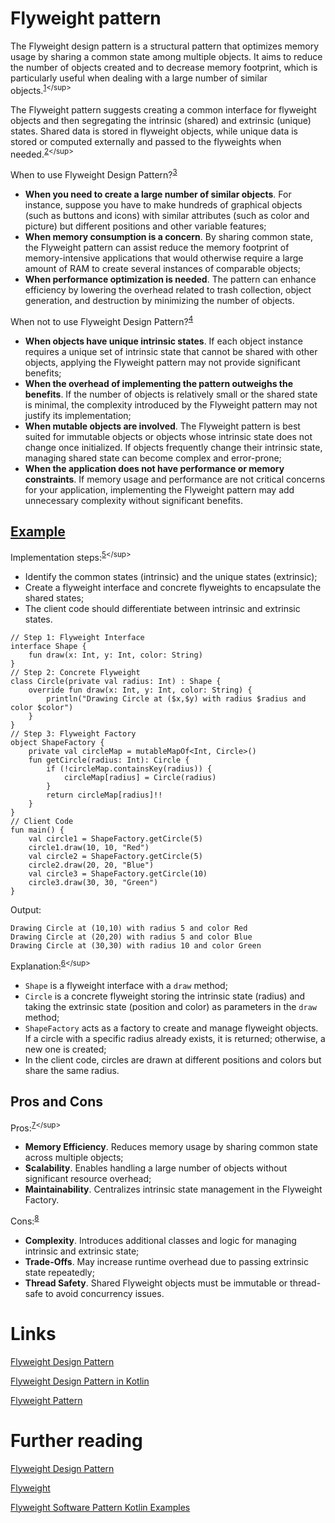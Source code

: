 # Flyweight pattern
The Flyweight design pattern is a structural pattern that optimizes memory usage by sharing a common state among multiple objects. It aims to reduce the number of objects created and to decrease memory footprint, which is particularly useful when dealing with a large number of similar objects.<sup>[1](https://www.geeksforgeeks.org/system-design/flyweight-design-pattern/#:~:text=The%20Flyweight%20design%20pattern%20is%20a%20structural%20pattern%20that%20optimizes%20memory%20usage%20by%20sharing%20a%20common%20state%20among%20multiple%20objects.%20It%20aims%20to%20reduce%20the%20number%20of%20objects%20created%20and%20to%20decrease%20memory%20footprint%2C%20which%20is%20particularly%20useful%20when%20dealing%20with%20a%20large%20number%20of%20similar%20objects.)</sup>

The Flyweight pattern suggests creating a common interface for flyweight objects and then segregating the intrinsic (shared) and extrinsic (unique) states. Shared data is stored in flyweight objects, while unique data is stored or computed externally and passed to the flyweights when needed.<sup>[2](https://www.javaguides.net/2023/10/flyweight-design-pattern-in-kotlin.html#:~:text=The%20Flyweight%20pattern%20suggests%20creating%20a%20common%20interface%20for%20flyweight%20objects%20and%20then%20segregating%20the%20intrinsic%20(shared)%20and%20extrinsic%20(unique)%20states.%20Shared%20data%20is%20stored%20in%20flyweight%20objects%2C%20while%20unique%20data%20is%20stored%20or%20computed%20externally%20and%20passed%20to%20the%20flyweights%20when%20needed.)</sup>

When to use Flyweight Design Pattern?<sup>[3](https://www.geeksforgeeks.org/system-design/flyweight-design-pattern/#:~:text=at%20po...-,When%20to%20use%20Flyweight%20Design%20Pattern,collection%2C%20object%20generation%2C%20and%20destruction%20by%20minimizing%20the%20number%20of%20objects.,-When%20not%20to)</sup>
- **When you need to create a large number of similar objects**. For instance, suppose you have to make hundreds of graphical objects (such as buttons and icons) with similar attributes (such as color and picture) but different positions and other variable features;
- **When memory consumption is a concern**. By sharing common state, the Flyweight pattern can assist reduce the memory footprint of memory-intensive applications that would otherwise require a large amount of RAM to create several instances of comparable objects;
- **When performance optimization is needed**. The pattern can enhance efficiency by lowering the overhead related to trash collection, object generation, and destruction by minimizing the number of objects.

When not to use Flyweight Design Pattern?<sup>[4](https://www.geeksforgeeks.org/system-design/flyweight-design-pattern/#:~:text=number%20of%20objects.-,When%20not%20to%20use%20Flyweight%20Design%20Pattern,implementing%20the%20Flyweight%20pattern%20may%20add%20unnecessary%20complexity%20without%20significant%20benefits.,-Conclusion)</sup>
- **When objects have unique intrinsic states**. If each object instance requires a unique set of intrinsic state that cannot be shared with other objects, applying the Flyweight pattern may not provide significant benefits;
- **When the overhead of implementing the pattern outweighs the benefits**. If the number of objects is relatively small or the shared state is minimal, the complexity introduced by the Flyweight pattern may not justify its implementation;
- **When mutable objects are involved**. The Flyweight pattern is best suited for immutable objects or objects whose intrinsic state does not change once initialized. If objects frequently change their intrinsic state, managing shared state can become complex and error-prone;
- **When the application does not have performance or memory constraints**. If memory usage and performance are not critical concerns for your application, implementing the Flyweight pattern may add unnecessary complexity without significant benefits.

## [Example](https://www.javaguides.net/2023/10/flyweight-design-pattern-in-kotlin.html#:~:text=Implementation%20in%20Kotlin%20Programming)
Implementation steps:<sup>[5](https://www.javaguides.net/2023/10/flyweight-design-pattern-in-kotlin.html#:~:text=5.%20Implementation%20Steps,and%20extrinsic%20states.)</sup>
- Identify the common states (intrinsic) and the unique states (extrinsic);
- Create a flyweight interface and concrete flyweights to encapsulate the shared states;
- The client code should differentiate between intrinsic and extrinsic states.

```
// Step 1: Flyweight Interface
interface Shape {
    fun draw(x: Int, y: Int, color: String)
}
// Step 2: Concrete Flyweight
class Circle(private val radius: Int) : Shape {
    override fun draw(x: Int, y: Int, color: String) {
        println("Drawing Circle at ($x,$y) with radius $radius and color $color")
    }
}
// Step 3: Flyweight Factory
object ShapeFactory {
    private val circleMap = mutableMapOf<Int, Circle>()
    fun getCircle(radius: Int): Circle {
        if (!circleMap.containsKey(radius)) {
            circleMap[radius] = Circle(radius)
        }
        return circleMap[radius]!!
    }
}
// Client Code
fun main() {
    val circle1 = ShapeFactory.getCircle(5)
    circle1.draw(10, 10, "Red")
    val circle2 = ShapeFactory.getCircle(5)
    circle2.draw(20, 20, "Blue")
    val circle3 = ShapeFactory.getCircle(10)
    circle3.draw(30, 30, "Green")
}
```

Output:
```
Drawing Circle at (10,10) with radius 5 and color Red
Drawing Circle at (20,20) with radius 5 and color Blue
Drawing Circle at (30,30) with radius 10 and color Green
```

Explanation:<sup>[6](https://www.javaguides.net/2023/10/flyweight-design-pattern-in-kotlin.html#:~:text=Explanation%3A,the%20same%20radius.)</sup>
- `Shape` is a flyweight interface with a `draw` method;
- `Circle` is a concrete flyweight storing the intrinsic state (radius) and taking the extrinsic state (position and color) as parameters in the `draw` method;
- `ShapeFactory` acts as a factory to create and manage flyweight objects. If a circle with a specific radius already exists, it is returned; otherwise, a new one is created;
- In the client code, circles are drawn at different positions and colors but share the same radius.

## Pros and Cons

Pros:<sup>[7](https://javaplanet.io/java-core/design-patterns/flyweight-pattern/#:~:text=Pros,the%20Flyweight%20Factory.)</sup>
- **Memory Efficiency**. Reduces memory usage by sharing common state across multiple objects;
- **Scalability**. Enables handling a large number of objects without significant resource overhead;
- **Maintainability**. Centralizes intrinsic state management in the Flyweight Factory.

Cons:<sup>[8](https://javaplanet.io/java-core/design-patterns/flyweight-pattern/#:~:text=Cons,avoid%20concurrency%20issues)</sup>
- **Complexity**. Introduces additional classes and logic for managing intrinsic and extrinsic state;
- **Trade-Offs**. May increase runtime overhead due to passing extrinsic state repeatedly;
- **Thread Safety**. Shared Flyweight objects must be immutable or thread-safe to avoid concurrency issues.

# Links
[Flyweight Design Pattern](https://www.geeksforgeeks.org/system-design/flyweight-design-pattern/)

[Flyweight Design Pattern in Kotlin](https://www.javaguides.net/2023/10/flyweight-design-pattern-in-kotlin.html)

[Flyweight Pattern](https://javaplanet.io/java-core/design-patterns/flyweight-pattern/)

# Further reading
[Flyweight Design Pattern](https://sourcemaking.com/design_patterns/flyweight)

[Flyweight](https://refactoring.guru/design-patterns/flyweight)

[Flyweight Software Pattern Kotlin Examples](https://softwarepatterns.com/kotlin/flyweight-software-pattern-kotlin-example)
